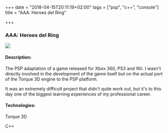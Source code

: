 +++
date = "2018-04-15T20:11:19+02:00"
tags = ["psp", "c++", "console"]
title = "AAA: Heroes del Ring"

+++
### AAA: Heroes del Ring

![](/uploads/2018/05/08/caa8bc24566711.5604a6b3f0147.jpg)

#### Description:

The PSP adaptation of a game released for Xbox 360, PS3 and Wii. I wasn't directly involved in the development of the game itself but on the actual port of the Torque 3D engine to the PSP platform.

It was an extremely difficult project that didn't quite work out, but it's to this day one of the biggest learning experiences of my professional career.

#### Technologies:

Torque 3D

C++